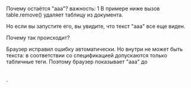 Почему остаётся "aaa"?
важность: 1
В примере ниже вызов table.remove() удаляет таблицу из документа.

Но если вы запустите его, вы увидите, что текст "aaa" все еще виден.

Почему так происходит?

Браузер исправил ошибку автоматически. Но внутри <table> не может быть текста: в соответствии со спецификацией допускаются только табличные теги. Поэтому браузер показывает "aaa" до <table>.
